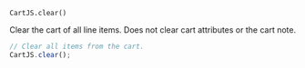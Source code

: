 `CartJS.clear()`

Clear the cart of all line items.
Does not clear cart attributes or the cart note.

```js
// Clear all items from the cart.
CartJS.clear();
```
